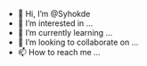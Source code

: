 - 👋 Hi, I’m @Syhokde
- 👀 I’m interested in ...
- 🌱 I’m currently learning ...
- 💞️ I’m looking to collaborate on ...
- 📫 How to reach me ...

<!---
Syhokde/Syhokde is a ✨ special ✨ repository because its `README.md` (this file) appears on your GitHub profile.
You can click the Preview link to take a look at your changes.
--->
